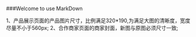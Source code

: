 ###Welcome to use MarkDown

1、产品展示页面的产品图片尺寸，比例满足320*190,为满足大图的清晰度，宽度尽量不小于560px;
2、合作商家页面的商家封面，新图与原图必须尺寸一致;
